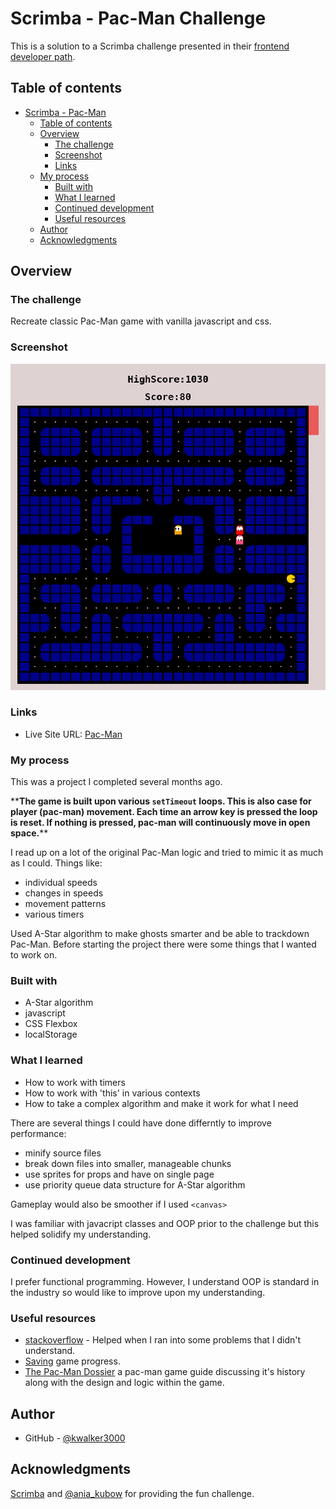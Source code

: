 # Scrimba - Pac-Man Challenge

This is a solution to a Scrimba challenge presented in their [frontend developer path](https://scrimba.com/learn/frontend). 

## Table of contents

- [Scrimba - Pac-Man](#scrimba--Pac--Man-challenge)
  - [Table of contents](#table-of-contents)
  - [Overview](#overview)
    - [The challenge](#the-challenge)
    - [Screenshot](#screenshot)
    - [Links](#links)
  - [My process](#my-process)
    - [Built with](#built-with)
    - [What I learned](#what-i-learned)
    - [Continued development](#continued-development)
    - [Useful resources](#useful-resources)
  - [Author](#author)
  - [Acknowledgments](#acknowledgments)

## Overview

### The challenge

Recreate classic Pac-Man game with vanilla javascript and css.

### Screenshot

<img alt="screenshot of game" src="./screenshot.png" width=600>

### Links

- Live Site URL: [Pac-Man](https://audiophile-tan.vercel.app/)

### My process

This was a project I completed several months ago.

\*\***The game is built upon various `setTimeout` loops. This is also case for player (pac-man) movement. Each time an arrow key is pressed the loop is reset. If nothing is pressed, pac-man will continuously move in open space.**\*\*

I read up on a lot of the original Pac-Man logic and tried to mimic it as much as I could. Things like:
 - individual speeds
 - changes in speeds
 - movement patterns
 - various timers
 
Used A-Star algorithm to make ghosts smarter and be able to trackdown Pac-Man.
Before starting the project there were some things that I wanted to work on.

### Built with

- A-Star algorithm
- javascript
- CSS Flexbox
- localStorage

### What I learned

- How to work with timers
- How to work with 'this' in various contexts
- How to take a complex algorithm and make it work for what I need

There are several things I could have done differntly to improve performance:
  - minify source files
  - break down files into smaller, manageable chunks
  - use sprites for props and have on single page
  - use priority queue data structure for A-Star algorithm
  
Gameplay would also be smoother if I used `<canvas>`

I was familiar with javacript classes and OOP prior to the challenge but this helped solidify my understanding.

### Continued development

I prefer functional programming. However, I understand OOP is standard in the industry so would like to improve upon my understanding.

### Useful resources

- [stackoverflow](https://stackoverflow.com/) - Helped when I ran into some problems that I didn't understand.
- [Saving](https://www.dynetisgames.com/2018/10/28/how-save-load-player-progress-localstorage/) game progress.
- [The Pac-Man Dossier](https://www.gamedeveloper.com/design/the-pac-man-dossier) a pac-man game guide discussing it's history along with the design and logic within the game.

## Author

- GitHub - [@kwalker3000](https://github.com/kwalker3000)

## Acknowledgments

[Scrimba](https://scrimba.com/) and [@ania_kubow](https://twitter.com/ania_kubow) for providing the fun challenge.

